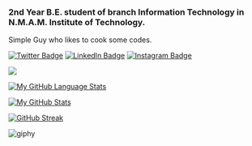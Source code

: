 ### 2nd Year B.E. student of branch Information Technology in N.M.A.M. Institute of Technology.
Simple Guy who likes to cook some codes.

[![Twitter Badge](https://img.shields.io/badge/Twitter-Profile-informational?style=flat&logo=twitter&logoColor=white&color=1CA2F1)](https://twitter.com/NHackerearth)
[![LinkedIn Badge](https://img.shields.io/badge/LinkedIn-Profile-informational?style=flat&logo=linkedin&logoColor=white&color=0D76A8)](https://www.linkedin.com/in/aadarsh-9978091a8/)
[![Instagram Badge](https://img.shields.io/badge/Instagram-Profile-informational?style=flat&logo=instagram&logoColor=white&color=0D76A8)](https://www.instagram.com/aadarsh_hanu?r=nametag)

![](https://visitor-badge.laobi.icu/badge?page_id=aadarsh231099.aadarsh231099)

[![My GitHub Language Stats](https://github-readme-stats.vercel.app/api/top-langs/?username=aadarsh231099&langs_count=5&theme=tokyonight)]()


[![My GitHub Stats](https://github-readme-stats.vercel.app/api/?username=aadarsh231099&count_private=true&theme=tokyonight&showicons=true)]()


[![GitHub Streak](https://github-readme-streak-stats.herokuapp.com/?user=aadarsh231099&theme=tokyonight)]()


![giphy](https://media.giphy.com/media/RbDKaczqWovIugyJmW/giphy.gif)
<!--
**aadarsh231099/aadarsh231099** is a ✨ _special_ ✨ repository because its `README.md` (this file) appears on your GitHub profile.

Here are some ideas to get you started:

- 🔭 I’m currently working on ...
- 🌱 I’m currently learning ...
- 👯 I’m looking to collaborate on ...
- 🤔 I’m looking for help with ...
- 💬 Ask me about ...
- 📫 How to reach me: ...
- 😄 Pronouns: ...
- ⚡ Fun fact: ...
-->
